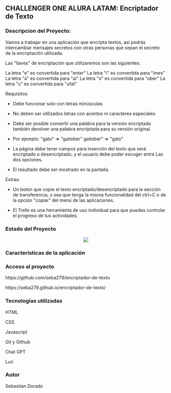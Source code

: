<h2>CHALLENGER ONE ALURA LATAM: Encriptador de Texto</h2>

<h3>Descripcion del Proyecto:</h3>

Vamos a trabajar en una aplicación que encripta textos, así podrás intercambiar mensajes secretos con otras personas que sepan el secreto de la encriptación utilizada.

Las "llaves" de encriptación que utilizaremos son las siguientes:

La letra "e" es convertida para "enter"
La letra "i" es convertida para "imes"
La letra "a" es convertida para "ai"
La letra "o" es convertida para "ober"
La letra "u" es convertida para "ufat"

Requisitos:

- Debe funcionar solo con letras minúsculas

- No deben ser utilizados letras con acentos ni caracteres especiales

- Debe ser posible convertir una palabra para la versión encriptada también devolver una palabra encriptada para su versión original.

- Por ejemplo:
      "gato" => "gaitober"
      gaitober" => "gato"

- La página debe tener campos para inserción del texto que será encriptado o desencriptado, y el usuario debe poder escoger entre Las dos opciones.

- El resultado debe ser mostrado en la pantalla.

Extras:

- Un botón que copie el texto encriptado/desencriptado para la sección de transferencia, o sea que tenga la misma funcionalidad del ctrl+C o de la opción "copiar" del menú de las aplicaciones.

- El Trello es una herramienta de uso individual para que puedas controlar el progreso de tus actividades.

<h3>Estado del Proyecto</h3>
 <p align="center">
   <img src="https://img.shields.io/badge/STATUS-EN%20DESAROLLO-green">
 </p>

 <h3>Características de la aplicación</h3>

 <h3>Acceso al proyecto</h3>
 <p>https://github.com/seba279/encriptador-de-texto</p>
 <p>https://seba279.github.io/encriptador-de-texto/</p>

 <h3>Tecnologías utilizadas</h3>
 <p>HTML</p>
 <p>CSS</p>
 <p>Javascript</p>
 <p>Git y Github</p>
 <p>Chat GPT</p>
 <p>Luri</p>
 
 <h3>Autor</h3>
 <span>Sebastian Dorado</span>
 

